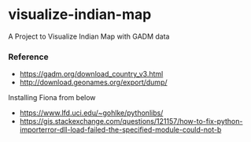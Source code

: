 # visualize-indian-map
A Project to Visualize Indian Map with GADM data

### Reference
- https://gadm.org/download_country_v3.html
- http://download.geonames.org/export/dump/

Installing Fiona from below 
- https://www.lfd.uci.edu/~gohlke/pythonlibs/
- https://gis.stackexchange.com/questions/121157/how-to-fix-python-importerror-dll-load-failed-the-specified-module-could-not-b

